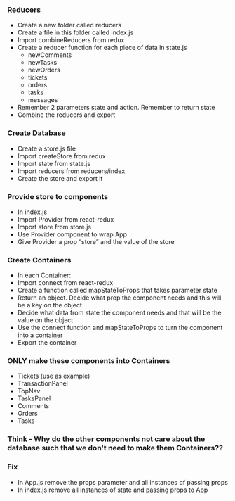 ### Reducers
* Create a new folder called reducers
* Create a file in this folder called index.js
* Import combineReducers from redux
* Create a reducer function for each piece of data in state.js
  * newComments
  * newTasks
  * newOrders
  * tickets
  * orders
  * tasks
  * messages
* Remember 2 parameters state and action. Remember to return state
* Combine the reducers and export
  


### Create Database
* Create a store.js file
* Import createStore from redux
* Import state from state.js
* Import reducers from reducers/index
* Create the store and export it

### Provide store to components
* In index.js
* Import Provider from react-redux
* Import store from store.js
* Use Provider component to wrap App
* Give Provider a prop “store” and the value of the store

### Create Containers
* In each Container:
* Import connect from react-redux
* Create a function called mapStateToProps that takes parameter state
* Return an object. Decide what prop the component needs and this will be a key on the object
* Decide what data from state the component needs and that will be the value on the object
* Use the connect function and mapStateToProps to turn the component into a container
* Export the container

### ONLY make these components into Containers
* Tickets (use as example)
* TransactionPanel 
* TopNav
* TasksPanel
* Comments
* Orders
* Tasks

### Think - Why do the other components not care about the database such that we don't need to make them Containers??

### Fix
* In App.js remove the props parameter and all instances of passing props 
* In index.js remove all instances of state and passing props to App

